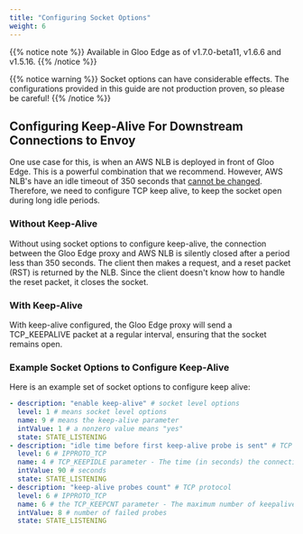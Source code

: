 ```yaml
---
title: "Configuring Socket Options"
weight: 6
---
```


{{% notice note %}}
Available in Gloo Edge as of v1.7.0-beta11, v1.6.6 and v1.5.16.
{{% /notice %}}

{{% notice warning %}}
Socket options can have considerable effects. The configurations provided in this guide are not production proven, so please be careful!
{{% /notice %}}


## Configuring Keep-Alive For Downstream Connections to Envoy

One use case for this, is when an AWS NLB is deployed in front of Gloo Edge. This is a powerful combination that we recommend. However, AWS NLB's have an idle timeout of 350 seconds that [cannot be changed](https://docs.aws.amazon.com/elasticloadbalancing/latest/network/network-load-balancers.html#connection-idle-timeout). Therefore, we need to configure TCP keep alive, to keep the socket open during long idle periods.

### Without Keep-Alive

Without using socket options to configure keep-alive, the connection between the Gloo Edge proxy and AWS NLB is silently closed after a period less than 350 seconds. The client then makes a request, and a reset packet (RST) is returned by the NLB. Since the client doesn't know how to handle the reset packet, it closes the socket.

### With Keep-Alive

With keep-alive configured, the Gloo Edge proxy will send a TCP_KEEPALIVE packet at a regular interval, ensuring that the socket remains open.

### Example Socket Options to Configure Keep-Alive

Here is an example set of socket options to configure keep alive:

```yaml
- description: "enable keep-alive" # socket level options
  level: 1 # means socket level options
  name: 9 # means the keep-alive parameter
  intValue: 1 # a nonzero value means "yes"
  state: STATE_LISTENING
- description: "idle time before first keep-alive probe is sent" # TCP protocol
  level: 6 # IPPROTO_TCP
  name: 4 # TCP_KEEPIDLE parameter - The time (in seconds) the connection needs to remain idle before TCP starts sending keepalive probes
  intValue: 90 # seconds
  state: STATE_LISTENING
- description: "keep-alive probes count" # TCP protocol
  level: 6 # IPPROTO_TCP
  name: 6 # the TCP_KEEPCNT parameter - The maximum number of keepalive probes TCP should send before dropping the connection
  intValue: 8 # number of failed probes
  state: STATE_LISTENING
```
